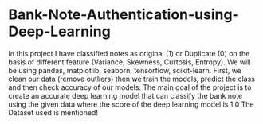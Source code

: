 # Bank-Note-Authentication-using-Deep-Learning

In this project I have classified notes as original (1) or Duplicate (0) on the basis of different feature (Variance, Skewness, Curtosis, Entropy).
We will be using pandas, matplotlib, seaborn, tensorflow, scikit-learn.
First, we clean our data (remove outliers) then we train the models, predict the class and then check accuracy of our models.
The main goal of the project is to create an accurate deep learning model that can classify the bank note using the given data where the score of the deep learning model is 1.0
The Dataset used is mentioned!
